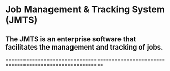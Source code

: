 # Job Management & Tracking System (JMTS)
## The JMTS is an enterprise software that facilitates the management and tracking of jobs.
=======================================================================================
